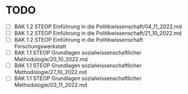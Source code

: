 # TODO

- [ ] BAK 1.2 STEOP Einführung in die Politikwissenschaft/04_11_2022.md
- [ ] BAK 1.2 STEOP Einführung in die Politikwissenschaft/21_10_2022.md
- [ ] BAK 1.2 STEOP Einführung in die Politikwissenschaft Forschungswerkstatt
- [ ] BAK 1.1 STEOP Grundlagen sozialwissenschaftlicher Methodologie/20_10_2022.md
- [ ] BAK 1.1 STEOP Grundlagen sozialwissenschaftlicher Methodologie/27_10_2022.md
- [ ] BAK 1.1 STEOP Grundlagen sozialwissenschaftlicher Methodologie/03_11_2022.md